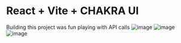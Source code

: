 # React + Vite + CHAKRA UI
Building this project was fun playing with API calls
![image](https://github.com/sakettt07/Crypto-App/assets/127855345/0d4ff6a0-fbb6-4f90-8cb5-026b49609156)
![image](https://github.com/sakettt07/Crypto-App/assets/127855345/e2ead586-f21b-472e-8042-1755cabe1860)
![image](https://github.com/sakettt07/Crypto-App/assets/127855345/5a66412f-a7f3-466d-b466-ffd48f8e2348)



